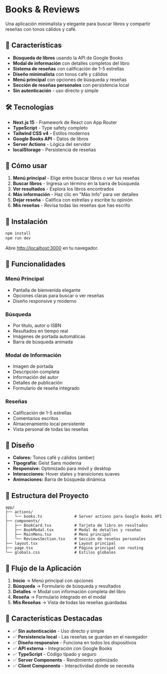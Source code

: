 # Books & Reviews

Una aplicación minimalista y elegante para buscar libros y compartir reseñas con tonos cálidos y café.

## 🚀 Características

- **Búsqueda de libros** usando la API de Google Books
- **Modal de información** con detalles completos del libro
- **Sistema de reseñas** con calificación de 1-5 estrellas
- **Diseño minimalista** con tonos café y cálidos
- **Menú principal** con opciones de búsqueda y reseñas
- **Sección de reseñas personales** con persistencia local
- **Sin autenticación** - uso directo y simple

## 🛠️ Tecnologías

- **Next.js 15** - Framework de React con App Router
- **TypeScript** - Type safety completo
- **Tailwind CSS v4** - Estilos modernos
- **Google Books API** - Datos de libros
- **Server Actions** - Lógica del servidor
- **localStorage** - Persistencia de reseñas

## 📖 Cómo usar

1. **Menú principal** - Elige entre buscar libros o ver tus reseñas
2. **Buscar libros** - Ingresa un término en la barra de búsqueda
3. **Ver resultados** - Explora los libros encontrados
4. **Más información** - Haz clic en "Más Info" para ver detalles
5. **Dejar reseña** - Califica con estrellas y escribe tu opinión
6. **Mis reseñas** - Revisa todas las reseñas que has escrito

## 🔧 Instalación

```bash
npm install
npm run dev
```

Abre [http://localhost:3000](http://localhost:3000) en tu navegador.

## 📱 Funcionalidades

### Menú Principal
- Pantalla de bienvenida elegante
- Opciones claras para buscar o ver reseñas
- Diseño responsive y moderno

### Búsqueda
- Por título, autor o ISBN
- Resultados en tiempo real
- Imágenes de portada automáticas
- Barra de búsqueda animada

### Modal de Información
- Imagen de portada
- Descripción completa
- Información del autor
- Detalles de publicación
- Formulario de reseña integrado

### Reseñas
- Calificación de 1-5 estrellas
- Comentarios escritos
- Almacenamiento local persistente
- Vista personal de todas las reseñas

## 🎨 Diseño

- **Colores:** Tonos café y cálidos (amber)
- **Tipografía:** Geist Sans moderna
- **Responsive:** Optimizado para móvil y desktop
- **Interacciones:** Hover states y transiciones suaves
- **Animaciones:** Barra de búsqueda dinámica

## 📁 Estructura del Proyecto

```
app/
├── actions/
│   └── books.ts              # Server actions para Google Books API
├── components/
│   ├── BookCard.tsx          # Tarjeta de libro en resultados
│   ├── BookModal.tsx         # Modal de detalles y reseñas
│   ├── MainMenu.tsx          # Menú principal
│   └── ReviewsSection.tsx    # Sección de reseñas personales
├── layout.tsx                # Layout principal
├── page.tsx                  # Página principal con routing
└── globals.css               # Estilos globales
```

## 🔄 Flujo de la Aplicación

1. **Inicio** → Menú principal con opciones
2. **Búsqueda** → Formulario de búsqueda y resultados
3. **Detalles** → Modal con información completa del libro
4. **Reseña** → Formulario integrado en el modal
5. **Mis Reseñas** → Vista de todas las reseñas guardadas

## 🌟 Características Destacadas

- ✅ **Sin autenticación** - Uso directo y simple
- ✅ **Persistencia local** - Las reseñas se guardan en el navegador
- ✅ **Diseño responsive** - Funciona en todos los dispositivos
- ✅ **API externa** - Integración con Google Books
- ✅ **TypeScript** - Código tipado y seguro
- ✅ **Server Components** - Rendimiento optimizado
- ✅ **Client Components** - Interactividad donde se necesita
